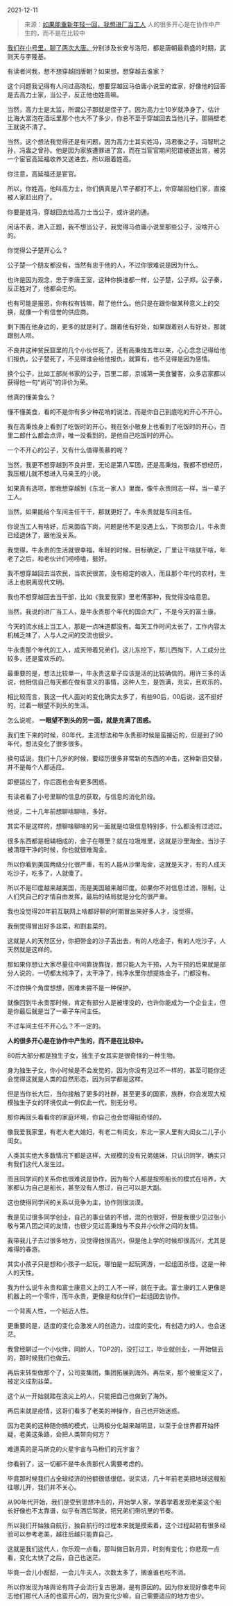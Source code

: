 2021-12-11

> 来源：[如果能重新年轻一回，我想进厂当工人](http://mp.weixin.qq.com/s?__biz=MzU0MjYwNDU2Mw==&mid=2247502738&idx=1&sn=228724009819c825db00d1286e92e083&chksm=fb1aa7eecc6d2ef889f9ae4fecb5d7d8f0933ef348ae457f889d031787f55a0c9e96dd9c0ce3&scene=27#wechat_redirect)
> 人的很多开心是在协作中产生的，而不是在比较中

[我们在小号里，聊了两次大唐。](http://mp.weixin.qq.com/s?__biz=MzU3NDc5Nzc0NQ==&mid=2247510180&idx=2&sn=98f27cafae2bd161e5af71f42fc81d13&chksm=fd2e0a7aca59836c72a9079e28c37d6d53ce95536cdbf84a8dcaa6cb93270c54d5e70d5afe33&scene=21#wechat_redirect)分别涉及长安与洛阳，都是唐朝最鼎盛的时期，武则天与李隆基。

  

有读者问我，想不想穿越回唐朝？如果想，想穿越去谁家？  

  

这个问题我记得有人问过高晓松，想要穿越回马伯庸小说里的谁家，好像他的回答是去高力士家，当公子，反正他也姓高嘛。  

  

当然，高力士是太监，所谓公子那就是侄子了。因为高力士10岁就净身了，估计比海大富泡在酒坛里那个也大不了多少，你总不至于穿越回去当他儿子，那隔壁老王就说不清了。

  

当然，这个想法我觉得还是有问题，因为高力士其实姓冯，冯君衡之子，冯智玳之孙，冯盎之曾孙。他是因为家族遭罪进了宫，而在当宦官期间犯错被逐出宫，被另一个宦官高延福收养又送进去，所以跟着姓高。

  

你注意，高延福还是宦官。

  

所以，你姓高，他叫高力士，你们俩真是八竿子都打不上，你穿越回他们家，直接被人家赶出府了。  

  

你要是姓冯，穿越回去给高力士当公子，或许说的通。

  

闲话不表，进入正题，我不想当公子，我觉得马伯庸小说里那些公子，没啥开心的。

  

你觉得公子楚开心么？

  

公子楚一个朋友都没有，当然有忠于他的人，不过你很难说是因为什么。

  

也许是因为观念，忠于李唐王室，这种你换谁都一样，公子楚，公子郑，公子秦，反正姓对了，他都会忠的。

  

也有可能是报恩，你有权有钱嘛，帮了他什么。他只是在跟你做某种意义上的交换，就像一个有信誉的供应商。

  

剩下围在他身边的，更多的就是利了。跟着他有好处，如果跟着别人有好处，那就跟别人呗。

  

不良井这种贫民窟里的几个小伙伴死了，还有高秉烛五年以来，心心念念记得给他们报仇，公子楚死了，不见得谁会给他报仇，就算有，也不见得是因为感情。

  

换个公子，比如工部尚书家的公子，百里二郎，京城第一美食饕客，众多店家都以获得他一句“尚可”的评价为荣。

  

他真的懂美食么？  

  

懂不懂美食，看的不是你有多少种花哨的说法，而是你自己到底吃的开心不开心。  

  

我在高秉烛身上看到了吃饭时的开心，我在张小敬身上也看到了吃饭时的开心，百里二郎什么都会点评，唯一没看到的，是他自己吃饭时的开心。

  

一个不开心的公子，又有什么值得羡慕的呢？

  

当然，我更不想穿越到不良井里，无论是第八军团，还是高秉烛，我都不想经历，我压根儿就不想进入马亲王的小说。

  

如果真有选项，那我想穿越到《东北一家人》里面，像牛永贵同志一样，当一辈子工人。

  

当然，如果能给个车间主任干干，那就更好了。牛永贵就是车间主任。

  

你说当工人有啥好，后来面临下岗，问题是他不是没遇上么，下岗那会儿，牛永贵已经退休了，跟他没关系。  

  

我觉得，牛永贵的生活就很幸福，年轻的时候，目标确定，厂里让干啥就干啥，年老了之后，和老伙计们唠唠嗑，挺好。

  

我不想穿越回去当农民，当农民很苦，没有稳定的收入，而且那个年代的农村，生活上也脱离现代文明。  

  

我也不想穿越回去当干部，比如《我爱我家》里老傅那种，我觉得没啥意思。  

  

当然，我说的进厂当工人，是牛永贵那个年代的国企大厂，不是今天的富士康。  

  

今天的流水线上当工人，那是一点味道都没有。每天工作时间太长了，工作内容太机械乏味了，人与人之间的交流也很少。

  

牛永贵那个年代的工人，成天带着兄弟们，这儿东挖下，那儿西掏下，人工成分比较多，还是蛮欢乐的。

  

最重要的是，想法比较单一，牛永贵这辈子应该是活的比较确信的。用许三多的话说，他相信自己每天都在做有意义的事情，这种人生，是饱满，充实，且欢乐的。

  

相比较而言，我这一代人面对的变化确实太多了，有些90后，00后说，这不挺好的，过着一眼望不到头的生活。  

  

怎么说呢， **一眼望不到头的另一面，就是充满了困惑。**  

  

我们生下来的时候，80年代，主流想法和牛永贵那时候是蛮接近的，但是到了90年代，想法变化了很多很多。  

  

换句话说，我们十几岁的时候，要经历很多非常新的东西的冲击，这种新旧交替，并不是每个人都适应。  

  

即便适应了，你后面也会有更多困惑。  

  

有读者看了小号里聊的信息的获取，与信息的消化阶段。  

  

他说，二十几年前想聊啥聊啥，多好。  

  

其实不是这样的，想聊啥聊啥的另一面就是垃圾信息特别多，什么都没有过滤过。

  

很多东西都是相辅相成的，金子在哪里？就在垃圾堆里，这就是沙里淘金。当沙子被清理干净的时候，你也就很难淘金。

  

所以你看到美国两级分化很严重，有的人能从沙里淘金，这就是天才，有的人成天吃沙子，吃多了，人就傻了。  

  

所以不是印度越来越美国，而是美国越来越印度。如果你不对信息过滤，限制，让人们凭自己的才情自由发挥，最后的结局就是分化的很严重。  

  

我也没觉得20年前互联网上啥都好聊的时期冒出来好多人才，没觉得。  

  

我倒觉得冒出好多韭菜，和割韭菜的。  

  

这就是人的天然区分，你把带金的沙子丢出去，有的人吃金子，有的人吃沙子，人天然就是这样的。  

  

那如果你想让大家尽量往中间靠拢靠拢，那只能人为干预，人为干预的后果就是部分人说的，一切都太纯净了，太干净了，纯净水里你想提炼金子，门都没有。  

  

不过你换个角度想想，困难未尝不是一种保护。  

  

就像回到牛永贵那时候，肯定有部分人是被埋没的，也许你能成为一个企业主，但是你最后就是当了一辈子车间主任。  

  

不过车间主任不开心么？不一定的。

  

 **人的很多开心是在协作中产生的，而不是在比较中。**

  

80后大部分都是独生子女，独生子女其实是很奇怪的一种生物。

  

身为独生子女，你小时候是不会发觉的，因为你没有见过不一样的，甚至可能你还会觉得这就是人类的自然形态，因为同学都是这样。

  

但是当你长大后，当你接触了更多的社群，甚至更多的国家，族群，你会发现大规模独生子女的环境仅此一例仅此一代，别无分号。

  

那你再回头看看你的家庭环境，你自己也会觉得挺奇怪的。  

  

像我爱我家里，有老大老大媳妇，有老二有闺女，东北一家人里有大闺女二儿子小闺女。  

  

人类其实绝大多数情况下都是这样，大规模的没有兄弟姐妹，只认识同学，确实只有我们这代人发生过。

  

而且同学间的关系你也很难说是协作，因为每个人都是按照船长的模式在培养，大家都认为自己是船长，甚至没有人想过，自己可以是大副。  

  

这也使得同学间的关系以竞争为主，协作则很淡漠。  

  

我是见过很多同学创业，自己的事业做的不错，混的也很好，但是我很少见过张小敬与第八团之间的友情，也很少见过高秉烛与不良井小伙伴之间的友情。  

  

我带我儿子去过很多地方，没觉得他很高兴，但是他上学的时候却很高兴，尤其是难得的春游。  

  

其实小孩子只是想和小孩子一起玩，哪怕是一起玩网游，一起组团杀怪，这是一种人的天性。

  

我为什么说牛永贵和富士康意义上的工人不一样，就在于此。富士康的工人更像是机器上的一个零件，而牛永贵，更像是和伙伴们一起组团去协作。  

  

一个背离人性，一个贴近人性。

  

更重要的是，适度的变化会激发人的创造力，过度的变化，有创造力的人，也会迷茫。

  

我曾经聊过一个小伙伴，同龄人，TOP2的，没打过工，毕业就创业，一开始做云的，那时候我们也做云。  

  

再后来转型做那个了，公司变集团，集团拓展到海外。再后来，那个被重定义了，被定义成割韭菜。  

  

这个从一开始就踏在浪尖上的人，只能把自己也做到了海外。  

  

再后来就是疫情，这哥们看多了老美的神操作，自己也开始迷惑。  

  

因为老美的这种随你搞的模式，让两极分化越来越明显，以至于全世界都开始怀疑，老美这条路，会把人类带向何方？  

  

难道真的是马斯克的火星宇宙与马粉们的元宇宙？

  

你看到了，这一切都不是牛永贵那代人需要考虑的。  

  

毕竟那时候我们占全球经济的份额很低很低，说实话，几十年前老美把地球这艘船往哪儿开，我们并不关心。

  

从90年代开始，我们是受到思想冲击的，开始学人家，学着学着发现老美这个船长好像也不太靠谱，似乎有酒后驾驶，把兄弟们带坑里的节奏。  

  

所以我们开始独自航行，独自航行的过程本来就是摸索着，这个过程起初有很多经验可以参考老美，越往后越只能靠自己。  

  

这就是我们这代人，你乐观一点看，那叫做日新月异，时刻有变化；你悲观一点看，变化太快了之后，自己也迷茫。  

  

毕竟一会儿小甜甜，一会儿牛夫人，次数太多了，搁谁谁也吃不消。

  

所以你发现为啥舆论有阵子会流行复古思潮，是有原因的。因为你发现好像老牛同志他们那代人活的也蛮开心的，因为变化少嘛，自己需要适应的地方也少。

